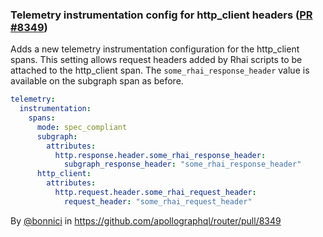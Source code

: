 ### Telemetry instrumentation config for http_client headers ([PR #8349](https://github.com/apollographql/router/pull/8349))

Adds a new telemetry instrumentation configuration for the http_client spans. This setting allows request headers added by Rhai scripts to be attached to the http_client span. The `some_rhai_response_header` value is available on the subgraph span as before.

```yaml
telemetry:
  instrumentation:
    spans:
      mode: spec_compliant
      subgraph:
        attributes:
          http.response.header.some_rhai_response_header:
            subgraph_response_header: "some_rhai_response_header"
      http_client:
        attributes:
          http.request.header.some_rhai_request_header:
            request_header: "some_rhai_request_header"
```

By [@bonnici](https://github.com/bonnici) in https://github.com/apollographql/router/pull/8349

